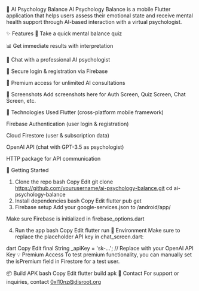 📱 AI Psychology Balance
AI Psychology Balance is a mobile Flutter application that helps users assess their emotional state and receive mental health support through AI-based interaction with a virtual psychologist.

✨ Features
🧠 Take a quick mental balance quiz

📊 Get immediate results with interpretation

🤖 Chat with a professional AI psychologist

👤 Secure login & registration via Firebase

💎 Premium access for unlimited AI consultations

📸 Screenshots
Add screenshots here for Auth Screen, Quiz Screen, Chat Screen, etc.

🔧 Technologies Used
Flutter (cross-platform mobile framework)

Firebase Authentication (user login & registration)

Cloud Firestore (user & subscription data)

OpenAI API (chat with GPT-3.5 as psychologist)

HTTP package for API communication

🚀 Getting Started
1. Clone the repo
bash
Copy
Edit
git clone https://github.com/yourusername/ai-psychology-balance.git
cd ai-psychology-balance
2. Install dependencies
bash
Copy
Edit
flutter pub get
3. Firebase setup
Add your google-services.json to /android/app/

Make sure Firebase is initialized in firebase_options.dart

4. Run the app
bash
Copy
Edit
flutter run
🔐 Environment
Make sure to replace the placeholder API key in chat_screen.dart:

dart
Copy
Edit
final String _apiKey = 'sk-...'; // Replace with your OpenAI API Key
💡 Premium Access
To test premium functionality, you can manually set the isPremium field in Firestore for a test user.

📦 Build APK
bash
Copy
Edit
flutter build apk
📩 Contact
For support or inquiries, contact 0xl10nz@disroot.org
